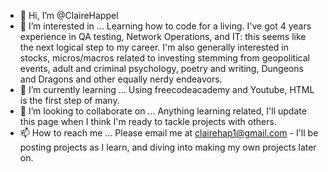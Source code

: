 - 👋 Hi, I’m @ClaireHappel
- 👀 I’m interested in ... Learning how to code for a living. I've got 4 years experience in QA testing, Network Operations, and IT: this seems like the next logical step to my career. I'm also generally interested in stocks, micros/macros related to investing stemming from geopolitical events, adult and criminal psychology, poetry and writing, Dungeons and Dragons and other equally nerdy endeavors.  
- 🌱 I’m currently learning ... Using freecodeacademy and Youtube, HTML is the first step of many.
- 💞️ I’m looking to collaborate on ... Anything learning related, I'll update this page when I think I'm ready to tackle projects with others.
- 📫 How to reach me ... Please email me at clairehap1@gmail.com - I'll be posting projects as I learn, and diving into making my own projects later on. 

<!---
ClaireHappel/ClaireHappel is a ✨ special ✨ repository because its `README.md` (this file) appears on your GitHub profile.
You can click the Preview link to take a look at your changes.
--->
